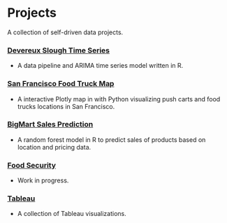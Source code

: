 # Projects

A collection of self-driven data projects.

### [Devereux Slough Time Series](https://github.com/chriscross00/projects/tree/master/devereux_arima)
- A data pipeline and ARIMA time series model written in R.

### [San Francisco Food Truck Map](https://nbviewer.jupyter.org/github/chriscross00/projects/blob/e9d176ecc9762848bc45723d9aee993c5d2c81f4/sf_food/sf_food.ipynb)
- A interactive Plotly map in with Python visualizing push carts and food trucks locations in San Francisco.

### [BigMart Sales Prediction](https://github.com/chriscross00/projects/blob/master/bigmart_sales)
- A random forest model in R to predict sales of products based on location and pricing data.

### [Food Security](https://github.com/chriscross00/projects/tree/master/food_security)
- Work in progress.

### [Tableau](https://public.tableau.com/profile/christopher.chan7070#!/)
- A collection of Tableau visualizations.
